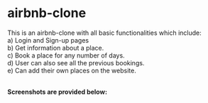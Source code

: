 # airbnb-clone

This is an airbnb-clone with all basic functionalities which include: <br/>
a) Login and Sign-up pages <br/>
b) Get information about a place. <br/>
c) Book a place for any number of days. <br/>
d) User can also see all the previous bookings. <br/>
e) Can add their own places on the website. <br/>

<br/>
<b>Screenshots are provided below:</b>

